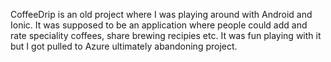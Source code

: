 CoffeeDrip is an old project where I was playing around with Android and Ionic. It was supposed to be an application where people could add and rate speciality coffees, share brewing recipies etc.
It was fun playing with it but I got pulled to Azure ultimately abandoning project.

